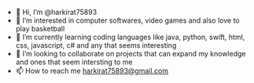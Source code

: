 - 👋 Hi, I’m @harkirat75893
- 👀 I’m interested in computer softwares, video games and also love to play basketball
- 🌱 I’m currently learning coding languages like java, python, swift, html, css, javascript, c# and any that seems interesting
- 💞️ I’m looking to collaborate on projects that can expand my knowledge and ones that seem intersting to me
- 📫 How to reach me harkirat75893@gmail.com

<!---
harkirat75893/harkirat75893 is a ✨ special ✨ repository because its `README.md` (this file) appears on your GitHub profile.
You can click the Preview link to take a look at your changes.
--->
